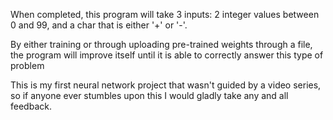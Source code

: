 When completed, this program will take 3 inputs: 2 integer values between 0 and 99, and a char that is either '+' or '-'.

By either training or through uploading pre-trained weights through a file, the program will improve itself until it is able to correctly answer this type of problem

This is my first neural network project that wasn't guided by a video series, so if anyone ever stumbles upon this I would gladly take any and all feedback.
